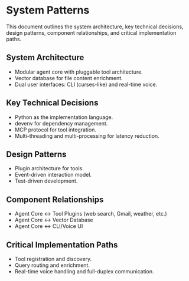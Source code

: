 # System Patterns

This document outlines the system architecture, key technical decisions, design patterns, component relationships, and critical implementation paths.

## System Architecture

- Modular agent core with pluggable tool architecture.
- Vector database for file content enrichment.
- Dual user interfaces: CLI (curses-like) and real-time voice.

## Key Technical Decisions

- Python as the implementation language.
- devenv for dependency management.
- MCP protocol for tool integration.
- Multi-threading and multi-processing for latency reduction.

## Design Patterns

- Plugin architecture for tools.
- Event-driven interaction model.
- Test-driven development.

## Component Relationships

- Agent Core ↔ Tool Plugins (web search, Gmail, weather, etc.)
- Agent Core ↔ Vector Database
- Agent Core ↔ CLI/Voice UI

## Critical Implementation Paths

- Tool registration and discovery.
- Query routing and enrichment.
- Real-time voice handling and full-duplex communication.